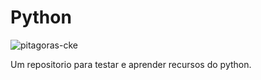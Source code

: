 # Python

![pitagoras-cke](https://github.com/Geroldor/python/assets/114019959/290e9ac2-db91-4708-9e8a-7749f1716dce)


Um repositorio para testar e aprender recursos do python.
